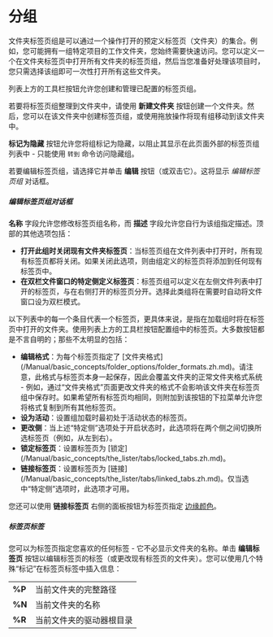 # 分组

文件夹标签页组是可以通过一个操作打开的预定义标签页（文件夹）的集合。例如，您可能拥有一组特定项目的工作文件夹，您始终需要快速访问。您可以定义一个在文件夹标签页中打开所有文件夹的标签页组，然后当您准备好处理该项目时，您只需选择该组即可一次性打开所有这些文件夹。

列表上方的工具栏按钮允许您创建和管理已配置的标签页组。

若要将标签页组整理到文件夹中，请使用 **新建文件夹** 按钮创建一个文件夹。然后，您可以在该文件夹中创建标签页组，或使用拖放操作将现有组移动到该文件夹中。

**标记为隐藏** 按钮允许您将组标记为隐藏，以阻止其显示在此页面外部的标签页组列表中 - 只能使用 `转到` 命令访问隐藏组。

若要编辑标签页组，请选择它并单击 **编辑** 按钮（或双击它）。这将显示 *编辑标签页组* 对话框。

##### 编辑标签页组对话框

**名称** 字段允许您修改标签页组名称，而 **描述** 字段允许您自行为该组指定描述。顶部的其他选项包括：

- **打开此组时关闭现有文件夹标签页**：当标签页组在文件列表中打开时，所有现有标签页都将关闭。如果关闭此选项，则由组定义的标签页将添加到任何现有标签页中。
- **在双栏文件窗口的特定侧定义标签页**：标签页组可以定义在左侧文件列表中打开的标签页，与在右侧打开的标签页分开。选择此类组将在需要时自动将文件窗口设为双栏模式。

以下列表中的每一个条目代表一个标签页，更具体来说，是指在加载组时将在标签页中打开的文件夹。使用列表上方的工具栏按钮配置组中的标签页。大多数按钮都是不言自明的；那些不太明显的包括：

- **编辑格式**：为每个标签页指定了 [文件夹格式] (/Manual/basic_concepts/folder_options/folder_formats.zh.md)。请注意，此格式与标签页本身一起保存，因此会覆盖文件夹的正常文件夹格式系统 - 例如，通过“文件夹格式”页面更改文件夹的格式不会影响该文件夹在标签页组中保存时。如果希望所有标签页均相同，则附加到该按钮的下拉菜单允许您将格式复制到所有其他标签页。
- **设为活动**：设置组加载时最初处于活动状态的标签页。
- **更改侧**：当上述“特定侧”选项处于开启状态时，此选项将在两个侧之间切换所选标签页（例如，从左到右）。
- **锁定标签页**：设置标签页为 [锁定] (/Manual/basic_concepts/the_lister/tabs/locked_tabs.zh.md)。
- **链接标签页**：设置标签页为 [链接] (/Manual/basic_concepts/the_lister/tabs/linked_tabs.zh.md)。仅当选中“特定侧”选项时，此选项才可用。

您还可以使用 **链接标签页** 右侧的面板按钮为标签页指定 [边缘颜色](edge_colors.zh.md)。

##### 标签页标签

您可以为标签页指定您喜欢的任何标签 - 它不必显示文件夹的名称。单击 **编辑标签页** 按钮以编辑标签页的标签（或更改现有标签页的文件夹）。您可以使用几个特殊“标记”在标签页标签中插入信息：

|        |                                  |
|--------|----------------------------------|
| **%P** | 当前文件夹的完整路径 |
| **%N** | 当前文件夹的名称       |
| **%R** | 当前文件夹的驱动器根目录 |
